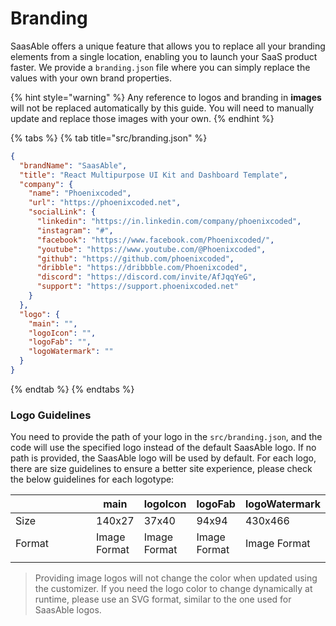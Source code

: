 # Branding

SaasAble offers a unique feature that allows you to replace all your branding elements from a single location, enabling you to launch your SaaS product faster. We provide a `branding.json` file where you can simply replace the values with your own brand properties.

{% hint style="warning" %}
Any reference to logos and branding in **images** will not be replaced automatically by this guide. You will need to manually update and replace those images with your own.
{% endhint %}

{% tabs %}
{% tab title="src/branding.json" %}
```json
{
  "brandName": "SaasAble",
  "title": "React Multipurpose UI Kit and Dashboard Template",
  "company": {
    "name": "Phoenixcoded",
    "url": "https://phoenixcoded.net",
    "socialLink": {
      "linkedin": "https://in.linkedin.com/company/phoenixcoded",
      "instagram": "#",
      "facebook": "https://www.facebook.com/Phoenixcoded/",
      "youtube": "https://www.youtube.com/@Phoenixcoded",
      "github": "https://github.com/phoenixcoded",
      "dribble": "https://dribbble.com/Phoenixcoded",
      "discord": "https://discord.com/invite/AfJqqYeG",
      "support": "https://support.phoenixcoded.net"
    }
  },
  "logo": {
    "main": "",
    "logoIcon": "",
    "logoFab": "",
    "logoWatermark": ""
  }
}
```
{% endtab %}
{% endtabs %}



### Logo Guidelines

You need to provide the path of your logo in the `src/branding.json`, and the code will use the specified logo instead of the default SaasAble logo. If no path is provided, the SaasAble logo will be used by default. For each logo, there are size guidelines to ensure a better site experience, please check the below guidelines for each logotype:

<table><thead><tr><th width="116"></th><th>main</th><th>logoIcon</th><th>logoFab</th><th>logoWatermark</th></tr></thead><tbody><tr><td>Size</td><td>140x27</td><td>37x40</td><td>94x94</td><td>430x466</td></tr><tr><td>Format</td><td>Image Format</td><td>Image Format</td><td>Image Format</td><td>Image Format</td></tr><tr><td></td><td></td><td></td><td></td><td></td></tr></tbody></table>

> Providing image logos will not change the color when updated using the customizer. If you need the logo color to change dynamically at runtime, please use an SVG format, similar to the one used for SaasAble logos.







